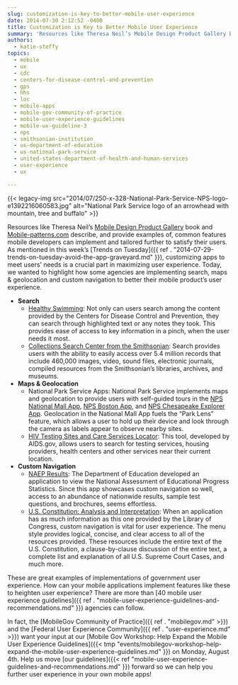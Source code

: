 ```yaml
---
slug: customization-is-key-to-better-mobile-user-experience
date: 2014-07-30 2:12:52 -0400
title: Customization is Key to Better Mobile User Experience
summary: 'Resources like Theresa Neil’s Mobile Design Product Gallery book and Mobile-patterns.com describe, and provide examples of, common features mobile developers can implement and tailored further to satisfy their users. As mentioned in this week’s Trends on Tuesday, customizing apps to meet'
authors:
  - katie-steffy
topics:
  - mobile
  - ux
  - cdc
  - centers-for-disease-control-and-prevention
  - gps
  - hhs
  - loc
  - mobile-apps
  - mobile-gov-community-of-practice
  - mobile-user-experience-guidelines
  - mobile-ux-guideline-3
  - nps
  - smithsonian-institution
  - us-department-of-education
  - us-national-park-service
  - united-states-department-of-health-and-human-services
  - user-experience
  - ux

---
```


{{< legacy-img src="2014/07/250-x-328-National-Park-Service-NPS-logo-e1392216060583.jpg" alt="National Park Service logo of an arrowhead with mountain, tree and buffalo" >}}

Resources like Theresa Neil’s [Mobile Design Product Gallery](http://mobiledesignpatterngallery.com/index.php) book and [Mobile-patterns.com](http://www.mobile-patterns.com) describe, and provide examples of, common features mobile developers can implement and tailored further to satisfy their users. As mentioned in this week’s [Trends on Tuesday]({{ ref . "2014-07-29-trends-on-tuesday-avoid-the-app-graveyard.md" }}), customizing apps to meet users’ needs is a crucial part in maximizing user experience. Today, we wanted to highlight how some agencies are implementing search, maps & geolocation and custom navigation to better their mobile product’s user experience.

  * **Search**
      * [Healthy Swimming](http://apps.usa.gov/healthy-swimming.shtml): Not only can users search among the content provided by the Centers for Disease Control and Prevention, they can search through highlighted text or any notes they took. This provides ease of access to key information in a pinch, when the user needs it most.
      * [Collections Search Center from the Smithsonian](http://apps.usa.gov/collections-search-center-mobile-from-the-smithsonian-institution.shtml): Search provides users with the ability to easily access over 5.4 million records that include 460,000 images, video, sound files, electronic journals, compiled resources from the Smithsonian’s libraries, archives, and museums.
  * **Maps & Geolocation**
      * National Park Service Apps: National Park Service implements maps and geolocation to provide users with self-guided tours in the [NPS National Mall App](http://apps.usa.gov/nps-national-mall.shtml), [NPS Boston App](http://apps.usa.gov/npsboston-app.shtml), and [NPS Chesapeake Explorer App](http://www.chesapeakeexplorerapp.com/). Geolocation in the National Mall App fuels the “Park Lens” feature, which allows a user to hold up their device and look through the camera as labels appear to observe nearby sites.
      * [HIV Testing Sites and Care Services Locator](http://apps.usa.gov/hiv-testing-sites-and-care-services-locator.shtml): This tool, developed by AIDS.gov, allows users to search for testing services, housing providers, health centers and other services near their current location.
  * **Custom Navigation**
      * [NAEP Results](http://apps.usa.gov/naep-results.shtml): The Department of Education developed an application to view the National Assessment of Educational Progress Statistics. Since this app showcases custom navigation so well, access to an abundance of nationwide results, sample test questions, and brochures, seems effortless.
      * [U.S. Constitution: Analysis and Interpretation](http://apps.usa.gov/us-constitution-analysis-interpretation.shtml): When an application has as much information as this one provided by the Library of Congress, custom navigation is vital for user experience. The menu style provides logical, concise, and clear access to all of the resources provided. These resources include the entire text of the U.S. Constitution, a clause-by-clause discussion of the entire text, a complete list and explanation of all U.S. Supreme Court Cases, and much more.

These are great examples of implementations of government user experience. How can your mobile applications implement features like these to heighten user experience? There are more than [40 mobile user experience guidelines]({{ ref . "mobile-user-experience-guidelines-and-recommendations.md" }}) agencies can follow.

In fact, the [MobileGov Community of Practice]({{ ref . "mobilegov.md" >}}) and the [Federal User Experience Community]({{ ref . "user-experience.md" >}}) want your input at our [Mobile Gov Workshop: Help Expand the Mobile User Experience Guidelines]({{< tmp "events/mobilegov-workshop-help-expand-the-mobile-user-experience-guidelines.md" }}) on Monday, August 4th. Help us move [our guidelines]({{< ref "mobile-user-experience-guidelines-and-recommendations.md" }}) forward so we can help you further user experience in your own mobile apps!
